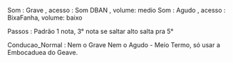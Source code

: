 Som : Grave , acesso : Som DBAN , volume: medio
Som : Agudo , acesso : BixaFanha, volume: baixo

Passos : Padrão 1 nota, 3° nota se saltar alto salta pra 5°

Conducao_Normal : Nem o Grave Nem o Agudo - Meio Termo, só usar a Embocaduea do Geave.
